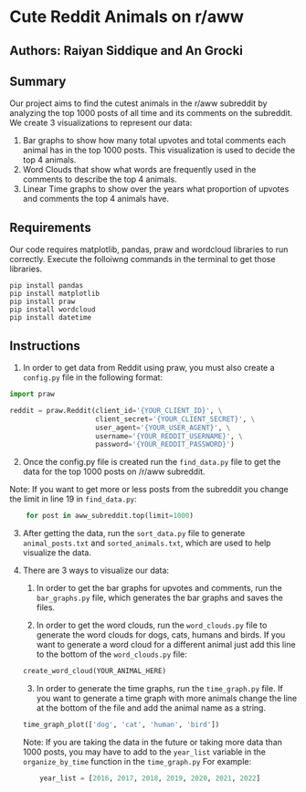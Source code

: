 # Cute Reddit Animals on r/aww
## Authors: Raiyan Siddique and An Grocki
## Summary

Our project aims to find the cutest animals in the r/aww subreddit by analyzing the top 1000 posts of all time and its comments on the subreddit. We create 3 visualizations to represent our data:
1. Bar graphs to show how many total upvotes and total comments each animal has in the top 1000 posts. This visualization is used to decide the top 4 animals. 
2. Word Clouds that show what words are frequently used in the comments to describe the top 4 animals.
3. Linear Time graphs to show over the years what proportion of upvotes and comments the top 4 animals have.
## Requirements
Our code requires matplotlib, pandas, praw and wordcloud libraries to run correctly. Execute the folloiwng commands in the terminal to get those libraries.
```shell
pip install pandas
pip install matplotlib
pip install praw
pip install wordcloud
pip install datetime
```

## Instructions
1. In order to get data from Reddit using praw, you must also create a `config.py` file in the following format:
```python
import praw

reddit = praw.Reddit(client_id='{YOUR_CLIENT_ID}', \
                     client_secret='{YOUR_CLIENT_SECRET}', \
                     user_agent='{YOUR_USER_AGENT}', \
                     username='{YOUR_REDDIT_USERNAME}', \
                     password='{YOUR_REDDIT_PASSWORD}')
```
2. Once the config.py file is created run the `find_data.py` file to get the data for the top 1000 posts on /r/aww subreddit. 

Note: If you want to get more or less posts from the subreddit you change the limit in line 19 in `find_data.py`:
```python
    for post in aww_subreddit.top(limit=1000)
```

3. After getting the data, run the `sort_data.py` file to generate `animal_posts.txt` and `sorted_animals.txt`, which are used to help visualize the data.

4. There are 3 ways to visualize our data:

    1. In order to get the bar graphs for upvotes and comments, run the `bar_graphs.py` file, which generates the bar graphs and saves the files.

    2. In order to get the word clouds, run the `word_clouds.py` file to generate the word clouds for dogs, cats, humans and birds. If you want to generate a word cloud for a different animal just add this line to the bottom of the `word_clouds.py` file:
    ```python
    create_word_cloud(YOUR_ANIMAL_HERE)
    ```
    3. In order to generate the time graphs, run the `time_graph.py` file. If you want to generate a time graph with more animals change the line at the bottom of the file and add the animal name as a string.
    ```python
    time_graph_plot(['dog', 'cat', 'human', 'bird'])
    ```
    Note: If you are taking the data in the future or taking more data than 1000 posts, you may have to add to the `year_list` variable in the `organize_by_time` function in the `time_graph.py` For example:
    ```python
        year_list = [2016, 2017, 2018, 2019, 2020, 2021, 2022]
    ```